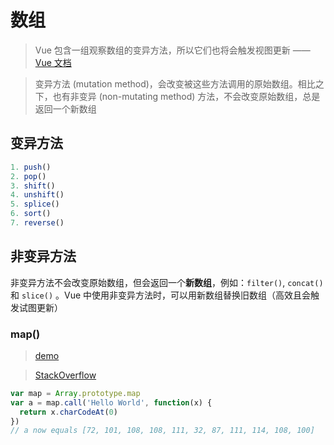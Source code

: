 # 数组

> Vue 包含一组观察数组的变异方法，所以它们也将会触发视图更新 —— [Vue 文档](https://cn.vuejs.org/v2/guide/list.html#%E6%95%B0%E7%BB%84%E6%9B%B4%E6%96%B0%E6%A3%80%E6%B5%8B)

> 变异方法 (mutation method)，会改变被这些方法调用的原始数组。相比之下，也有非变异 (non-mutating method) 方法，不会改变原始数组，总是返回一个新数组

## 变异方法

```js
1. push()
2. pop()
3. shift()
4. unshift()
5. splice()
6. sort()
7. reverse()
```

## 非变异方法

非变异方法不会改变原始数组，但会返回一个**新数组**，例如：`filter()`, `concat()` 和 `slice()` 。Vue 中使用非变异方法时，可以用新数组替换旧数组（高效且会触发试图更新）

### map()

> [demo](https://developer.mozilla.org/en-US/docs/Web/JavaScript/Reference/Global_Objects/Array/map#Using_map_generically)

> [StackOverflow](https://stackoverflow.com/a/38259440)

```js
var map = Array.prototype.map
var a = map.call('Hello World', function(x) {
  return x.charCodeAt(0)
})
// a now equals [72, 101, 108, 108, 111, 32, 87, 111, 114, 108, 100]
```
